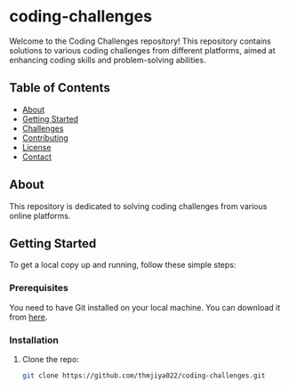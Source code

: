# coding-challenges

Welcome to the Coding Challenges repository! 
This repository contains solutions to various coding challenges from different platforms, 
aimed at enhancing coding skills and problem-solving abilities.

## Table of Contents

- [About](#about)
- [Getting Started](#getting-started)
- [Challenges](#challenges)
- [Contributing](#contributing)
- [License](#license)
- [Contact](#contact)

## About

This repository is dedicated to solving coding challenges from various online platforms. 

## Getting Started

To get a local copy up and running, follow these simple steps:

### Prerequisites

You need to have Git installed on your local machine. You can download it from [here](https://git-scm.com/downloads).

### Installation

1. Clone the repo:
   ```sh
   git clone https://github.com/thmjiya022/coding-challenges.git
